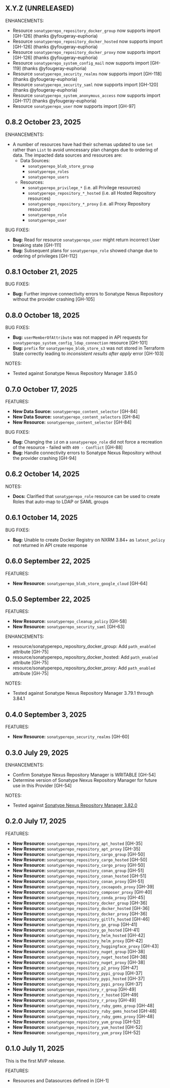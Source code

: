 <!-- See https://developer.hashicorp.com/terraform/plugin/best-practices/versioning#changelog-specification -->

## X.Y.Z (UNRELEASED)

ENHANCEMENTS:
* Resource `sonatyperepo_repository_docker_group` now supports import [GH-126] (thanks @yfougeray-euphoria)
* Resource `sonatyperepo_repository_docker_hosted` now supports import [GH-126] (thanks @yfougeray-euphoria)
* Resource `sonatyperepo_repository_docker_proxy` now supports import [GH-126] (thanks @yfougeray-euphoria)
* Resource `sonatyperepo_system_config_mail` now supports import [GH-119] (thanks @yfougeray-euphoria)
* Resource `sonatyperepo_security_realms` now supports import [GH-118] (thanks @yfougeray-euphoria)
* Resource `sonatyperepo_security_saml` now supports import [GH-120] (thanks @yfougeray-euphoria)
* Resource `sonatyperepo_system_anonymous_access` now supports import [GH-117] (thanks @yfougeray-euphoria)
* Resource `sonatyperepo_user` now supports import [GH-97]

## 0.8.2 October 23, 2025

ENHANCEMENTS:
* A number of resources have had their schemas updated to use `Set` rather than `List` to avoid unncessary plan changes due to ordering of data. The impacted data sources and resources are:
  * Data Sources:
    * `sonatyperepo_blob_store_group`
    * `sonatyperepo_roles`
    * `sonatyperepo_users`
  * Resources:
    * `sonatyperepo_privilege_*` (i.e. all Privilege resources)
    * `sonatyperepo_repository_*_hosted` (i.e. all Hosted Repository resources)
    * `sonatyperepo_repository_*_proxy` (i.e. all Proxy Repository resources)
    * `sonatyperepo_role`
    * `sonatyperepo_user`

BUG FIXES:
* **Bug:** Read for resource `sonatyperepo_user` might return incorrect User breaking state [GH-111]
* **Bug:** Subsequent plans for `sonatyperepo_role` showed change due to ordering of privileges [GH-112]

## 0.8.1 October 21, 2025

BUG FIXES:
* **Bug:** Further improve connectivity errors to Sonatype Nexus Repository without the provider crashing [GH-105]

## 0.8.0 October 18, 2025

BUG FIXES:
* **Bug:** `userMemberOfAttribute` was not mapped in API requests for `sonatyperepo_system_config_ldap_connection` resource [GH-101]
* **Bug:** `prefix` for `sonatyperepo_blob_store_s3` was not stored in Terraform State correctly leading to *inconsistent results after apply* error [GH-103]

NOTES:
* Tested against Sonatype Nexus Repository Manager 3.85.0

## 0.7.0 October 17, 2025

FEATURES:

* **New Data Source:** `sonatyperepo_content_selector` [GH-84]
* **New Data Source:** `sonatyperepo_content_selectors` [GH-84]
* **New Resource:** `sonatyperepo_content_selector` [GH-84]

BUG FIXES:

* **Bug:** Changing the `id` on a `sonatyperepo_role` did not force a recreation of the resource - failed with `409 - Conflict` [GH-88]
* **Bug:** Handle connectivity errors to Sonatype Nexus Repository without the provider crashing [GH-94]

## 0.6.2 October 14, 2025

NOTES:

* **Docs:** Clarified that `sonatyperepo_role` resource can be used to create Roles that auto-map to LDAP or SAML groups

## 0.6.1 October 14, 2025

BUG FIXES:

* **Bug:** Unable to create Docker Registry on NXRM 3.84+ as `latest_policy` not returned in API create response

## 0.6.0 September 22, 2025

FEATURES:

* **New Resource:** `sonatyperepo_blob_store_google_cloud` [GH-64]

## 0.5.0 September 22, 2025

FEATURES:

* **New Resource:** `sonatyperepo_cleanup_policy` [GH-58]
* **New Resource:** `sonatyperepo_security_saml` [GH-63]

ENHANCEMENTS:
* resource/sonatyperepo_repository_docker_group: Add `path_enabled` attribute [GH-75]
* resource/sonatyperepo_repository_docker_hosted: Add `path_enabled` attribute [GH-75]
* resource/sonatyperepo_repository_docker_proxy: Add `path_enabled` attribute [GH-75]

NOTES:
* Tested against Sonatype Nexus Repository Manager 3.79.1 through 3.84.1

## 0.4.0 September 3, 2025

FEATURES:

* **New Resource:** `sonatyperepo_security_realms` [GH-60]

## 0.3.0 July 29, 2025

ENHANCEMENTS:

* Confirm Sonatype Nexus Repository Manager is WRITABLE [GH-54]
* Determine version of Sonatype Nexus Repository Manager for future use in this Provider [GH-54]

NOTES:
* Tested against [Sonatype Nexus Repository Manager 3.82.0](https://help.sonatype.com/en/sonatype-nexus-repository-3-82-0-release-notes.html)

## 0.2.0 July 17, 2025

FEATURES:

* **New Resource:** `sonatyperepo_repository_apt_hosted` [GH-35]
* **New Resource:** `sonatyperepo_repository_apt_proxy` [GH-35]
* **New Resource:** `sonatyperepo_repository_cargo_group` [GH-50]
* **New Resource:** `sonatyperepo_repository_cargo_hosted` [GH-50]
* **New Resource:** `sonatyperepo_repository_cargo_proxy` [GH-50]
* **New Resource:** `sonatyperepo_repository_conan_group` [GH-51]
* **New Resource:** `sonatyperepo_repository_conan_hosted` [GH-51]
* **New Resource:** `sonatyperepo_repository_conan_proxy` [GH-51]
* **New Resource:** `sonatyperepo_repository_cocoapods_proxy` [GH-39]
* **New Resource:** `sonatyperepo_repository_composer_proxy` [GH-40]
* **New Resource:** `sonatyperepo_repository_conda_proxy` [GH-45]
* **New Resource:** `sonatyperepo_repository_docker_group` [GH-36]
* **New Resource:** `sonatyperepo_repository_docker_hosted` [GH-36]
* **New Resource:** `sonatyperepo_repository_docker_proxy` [GH-36]
* **New Resource:** `sonatyperepo_repository_gitlfs_hosted` [GH-46]
* **New Resource:** `sonatyperepo_repository_go_group` [GH-41]
* **New Resource:** `sonatyperepo_repository_go_hosted` [GH-41]
* **New Resource:** `sonatyperepo_repository_helm_hosted` [GH-42]
* **New Resource:** `sonatyperepo_repository_helm_proxy` [GH-42]
* **New Resource:** `sonatyperepo_repository_huggingface_proxy` [GH-43]
* **New Resource:** `sonatyperepo_repository_nuget_group` [GH-38]
* **New Resource:** `sonatyperepo_repository_nuget_hosted` [GH-38]
* **New Resource:** `sonatyperepo_repository_nuget_proxy` [GH-38]
* **New Resource:** `sonatyperepo_repository_p2_proxy` [GH-47]
* **New Resource:** `sonatyperepo_repository_pypi_group` [GH-37]
* **New Resource:** `sonatyperepo_repository_pypi_hosted` [GH-37]
* **New Resource:** `sonatyperepo_repository_pypi_proxy` [GH-37]
* **New Resource:** `sonatyperepo_repository_r_group` [GH-49]
* **New Resource:** `sonatyperepo_repository_r_hosted` [GH-49]
* **New Resource:** `sonatyperepo_repository_r_proxy` [GH-49]
* **New Resource:** `sonatyperepo_repository_ruby_gems_group` [GH-48]
* **New Resource:** `sonatyperepo_repository_ruby_gems_hosted` [GH-48]
* **New Resource:** `sonatyperepo_repository_ruby_gems_proxy` [GH-48]
* **New Resource:** `sonatyperepo_repository_yum_group` [GH-52]
* **New Resource:** `sonatyperepo_repository_yum_hosted` [GH-52]
* **New Resource:** `sonatyperepo_repository_yum_proxy` [GH-52]

## 0.1.0 July 11, 2025

This is the first MVP release.

FEATURES:

* Resources and Datasources defined in [GH-1]
